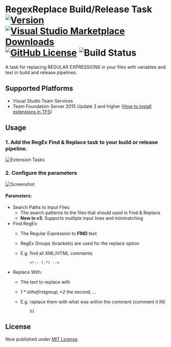# RegexReplace Build/Release Task[![Version](https://img.shields.io/vscode-marketplace/v/knom.regexreplace-task.svg?label=VS%20Marketplace&logo=visual-studio-code&logoColor=white)](https://marketplace.visualstudio.com/items?itemName=knom.regexreplace-task) [![Visual Studio Marketplace Downloads](https://img.shields.io/vscode-marketplace/d/knom.regexreplace-task.svg?logo=visual-studio-code&logoColor=white)](https://marketplace.visualstudio.com/items?itemName=knom.regexreplace-task) [![GitHub License](https://img.shields.io/github/license/mashape/apistatus.svg)](https://github.com/knom/vsts-regex-tasks/blob/master/LICENSE) ![Build Status](https://knom-msft.visualstudio.com/_apis/public/build/definitions/9d8fcb7c-6c11-4014-9dc2-7966c94af2b2/5/badge)

A task for replacing REGULAR EXPRESSIONS in your files with variables and text in build and release pipelines.

## Supported Platforms

* Visual Studio Team Services
* Team Foundation Server 2015 Update 3 and higher ([How to install extensions in TFS](https://www.visualstudio.com/en-us/docs/marketplace/get-tfs-extensions))

## Usage

### 1. Add the RegEx Find & Replace task to your build or release pipeline.

![Extension Tasks](https://raw.githubusercontent.com/knom/vsts-regex-tasks/master/docs/addtask.png "Extension Tasks")

### 2. Configure the parameters

![Screenshot](https://raw.githubusercontent.com/knom/vsts-regex-tasks/master/docs/regexreplace.png "Screenshot")

#### Parameters:

* Search Paths to Input Files:
  * The search patterns to the files that should used in Find & Replace
  * **New in v3**: Supports multiple input lines and minimatching
* Find RegEx:
  * The Regular Expression to **FIND** text
  * RegEx Groups (brackets) are used for the replace option
  * E.g. find all XML/HTML comments

            <!-- (.*) -->
* Replace With:
  * The text to replace with
  * *$1* is the first group, *$2* the second, ...
  * E.g. replace them with what was within the comment (comment it IN)
  
            $1

## License

Now published under [MIT License](https://github.com/knom/vsts-markdown-tasks/blob/master/LICENSE).
